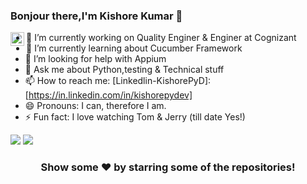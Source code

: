 ### Bonjour there,I'm Kishore Kumar 👋

<a href="https://in.linkedin.com/in/kishorepydev">
  <img align="left" alt="Kishore's Linkdein" width="22px" src="https://cdn.jsdelivr.net/npm/simple-icons@v3/icons/linkedin.svg" />
</a>


- 🔭 I’m currently working on Quality Enginer & Enginer at Cognizant
- 🌱 I’m currently learning about Cucumber Framework
- 🤔 I’m looking for help with Appium 
- 💬 Ask me about Python,testing & Technical stuff
- 📫 How to reach me: [Linkedlin-KishorePyD]: [https://in.linkedin.com/in/kishorepydev]
- 😄 Pronouns: I can, therefore I am.
- ⚡ Fun fact: I love watching Tom & Jerry (till date Yes!)

<img src="https://github-readme-stats.vercel.app/api?username=kishorepydev&&show_icons=true&title_color=ffffff&icon_color=bb2acf&text_color=daf7dc&bg_color=151515"> 


<img src="https://github-readme-stats.vercel.app/api/top-langs/?username=kishorepydev&theme=light&hide_langs_below=1">



<div align="center">

### Show some ❤️ by starring some of the repositories!

</div>
